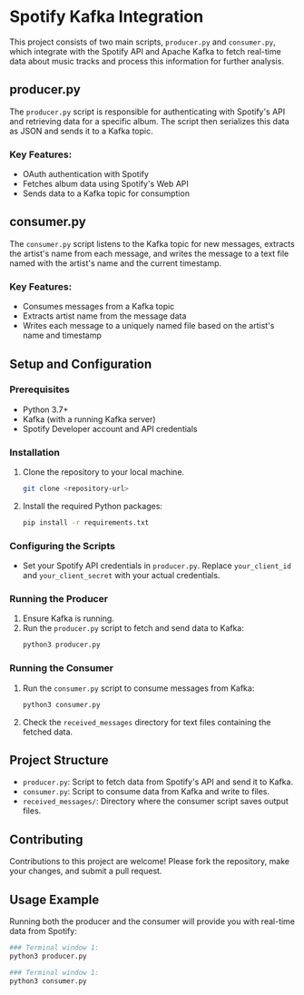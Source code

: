 # Spotify Kafka Integration

This project consists of two main scripts, `producer.py` and `consumer.py`, which integrate with the Spotify API and Apache Kafka to fetch real-time data about music tracks and process this information for further analysis.

## producer.py
The `producer.py` script is responsible for authenticating with Spotify's API and retrieving data for a specific album. The script then serializes this data as JSON and sends it to a Kafka topic.

### Key Features:
- OAuth authentication with Spotify
- Fetches album data using Spotify's Web API
- Sends data to a Kafka topic for consumption

## consumer.py
The `consumer.py` script listens to the Kafka topic for new messages, extracts the artist's name from each message, and writes the message to a text file named with the artist's name and the current timestamp.

### Key Features:
- Consumes messages from a Kafka topic
- Extracts artist name from the message data
- Writes each message to a uniquely named file based on the artist's name and timestamp

## Setup and Configuration

### Prerequisites
- Python 3.7+
- Kafka (with a running Kafka server)
- Spotify Developer account and API credentials

### Installation
1. Clone the repository to your local machine.
   ```bash
   git clone <repository-url>  
2. Install the required Python packages:
   ```bash
   pip install -r requirements.txt

### Configuring the Scripts
- Set your Spotify API credentials in `producer.py`. Replace `your_client_id` and `your_client_secret` with your actual credentials.

### Running the Producer
1. Ensure Kafka is running.
2. Run the `producer.py` script to fetch and send data to Kafka:
   ```bash
   python3 producer.py


### Running the Consumer
1. Run the `consumer.py` script to consume messages from Kafka:
   ```bash
   python3 consumer.py

2. Check the `received_messages` directory for text files containing the fetched data.

## Project Structure
- `producer.py`: Script to fetch data from Spotify's API and send it to Kafka.
- `consumer.py`: Script to consume data from Kafka and write to files.
- `received_messages/`: Directory where the consumer script saves output files.

## Contributing
Contributions to this project are welcome! Please fork the repository, make your changes, and submit a pull request.

## Usage Example
Running both the producer and the consumer will provide you with real-time data from Spotify:
   
   ```bash
   ### Terminal window 1:
   python3 producer.py

   ### Terminal window 1:
   python3 consumer.py








